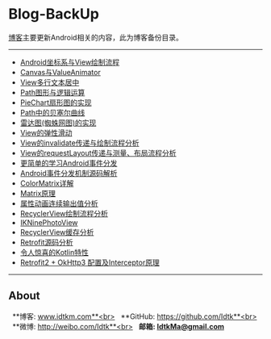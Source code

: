 
# Blog-BackUp

[博客](http://www.idtkm.com)主要更新Android相关的内容，此为博客备份目录。

******

* [Android坐标系与View绘制流程](https://github.com/Idtk/Blog/blob/master/Blog/1%E3%80%81CoordinateAndProcess.md)
* [Canvas与ValueAnimator](https://github.com/Idtk/Blog/blob/master/Blog/2%E3%80%81CanvasAndValueAnimator.md)
* [View多行文本居中](https://github.com/Idtk/Blog/blob/master/Blog/3%E3%80%81Multi-lineTextCenter.md)
* [Path图形与逻辑运算](https://github.com/Idtk/Blog/blob/master/Blog/4%E3%80%81PathFigureAndLogical.md)
* [PieChart扇形图的实现](https://github.com/Idtk/Blog/blob/master/Blog/5%E3%80%81PieChart.md)
* [Path中的贝塞尔曲线](https://github.com/Idtk/Blog/blob/master/Blog/6%E3%80%81Bezier.md)
* [雷达图(蜘蛛网图)的实现](https://github.com/Idtk/Blog/blob/master/Blog/7%E3%80%81RadarChart.md)
* [View的弹性滑动](https://github.com/Idtk/Blog/blob/master/Blog/8%E3%80%81Scroll.md)
* [View的invalidate传递与绘制流程分析](https://github.com/Idtk/Blog/blob/master/Blog/9%E3%80%81Invalidate.md)
* [View的requestLayout传递与测量、布局流程分析](https://github.com/Idtk/Blog/blob/master/Blog/10%E3%80%81RequestLayout.md)
* [更简单的学习Android事件分发](https://github.com/Idtk/Blog/blob/master/Blog/11%E3%80%81TouchEvent.md)
* [Android事件分发机制源码解析](https://github.com/Idtk/Blog/blob/master/Blog/12%E3%80%81TouchEventSource.md)
* [ColorMatrix详解](https://github.com/Idtk/Blog/blob/master/Blog/13%E3%80%81ColorMatrix.md)
* [Matrix原理](https://github.com/Idtk/Blog/blob/master/Blog/14%E3%80%81Matrix.md)
* [属性动画连续输出值分析](https://github.com/Idtk/Blog/blob/master/Blog/F1%E3%80%81Property%20Animation.md)
* [RecyclerView绘制流程分析](https://github.com/Idtk/Blog/blob/master/Blog/RecyclerView.LayoutManager.md)
* [IKNinePhotoView](https://github.com/Idtk/Blog/blob/master/Blog/NinePhotoView.md)
* [RecyclerView缓存分析](https://github.com/Idtk/Blog/blob/master/Blog/RecyclerView.Recycler.md)
* [Retrofit源码分析](https://github.com/Idtk/Blog/blob/master/Blog/Retrofit.md)
* [令人惊喜的Kotlin特性](https://github.com/Idtk/Blog/blob/master/Blog/Surprise%20Kotlin.md)
* [Retrofit2 + OkHttp3 配置及Interceptor原理](https://github.com/Idtk/Blog/blob/master/Blog/Retrofit2%20&%20OkHttp3%20Interceptor.md)

******


## About

&nbsp;&nbsp;**博客: www.idtkm.com**<br>
&nbsp;&nbsp;**GitHub: https://github.com/Idtk**<br>
&nbsp;&nbsp;**微博: http://weibo.com/Idtk**<br>
&nbsp;&nbsp;**邮箱: IdtkMa@gmail.com**<br>

